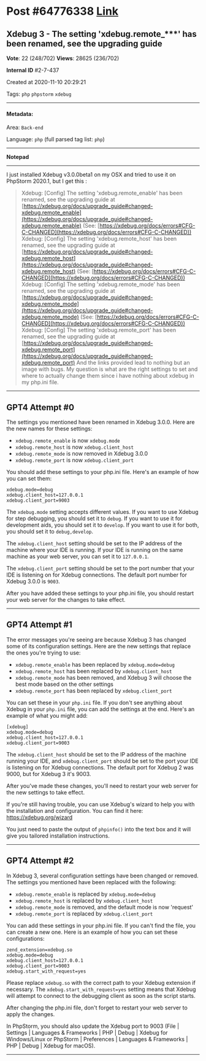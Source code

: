 
# Post \#64776338 [Link](https://stackoverflow.com/questions/64776338/)

## Xdebug 3 - The setting 'xdebug.remote_***' has been renamed, see the upgrading guide

**Vote**: 22 (248/702) **Views**: 28625 (236/702) 

**Internal ID** \#2-7-437

Created at 2020-11-10 20:29:21

Tags: `php` `phpstorm` `xdebug`

----------

#### Metadata:

Area: `Back-end`

Language: `php` (full parsed tag list: `php`)

----------

**Notepad**


----------

I just installed Xdebug v3.0.0beta1 on my OSX and tried to use it on PhpStorm 2020.1, but I get this :
> Xdebug: [Config] The setting 'xdebug.remote_enable' has been renamed,
see the upgrading guide at
[https://xdebug.org/docs/upgrade_guide#changed-xdebug.remote_enable](https://xdebug.org/docs/upgrade_guide#changed-xdebug.remote_enable)
(See: [https://xdebug.org/docs/errors#CFG-C-CHANGED](https://xdebug.org/docs/errors#CFG-C-CHANGED)) Xdebug: [Config]
The setting 'xdebug.remote_host' has been renamed, see the upgrading
guide at
[https://xdebug.org/docs/upgrade_guide#changed-xdebug.remote_host](https://xdebug.org/docs/upgrade_guide#changed-xdebug.remote_host) (See:
[https://xdebug.org/docs/errors#CFG-C-CHANGED](https://xdebug.org/docs/errors#CFG-C-CHANGED)) Xdebug: [Config] The
setting 'xdebug.remote_mode' has been renamed, see the upgrading guide
at [https://xdebug.org/docs/upgrade_guide#changed-xdebug.remote_mode](https://xdebug.org/docs/upgrade_guide#changed-xdebug.remote_mode)
(See: [https://xdebug.org/docs/errors#CFG-C-CHANGED](https://xdebug.org/docs/errors#CFG-C-CHANGED)) Xdebug: [Config]
The setting 'xdebug.remote_port' has been renamed, see the upgrading
guide at
[https://xdebug.org/docs/upgrade_guide#changed-xdebug.remote_port](https://xdebug.org/docs/upgrade_guide#changed-xdebug.remote_port)
And the links provided lead to nothing but an image with bugs.
My question is what are the right settings to set and where to actually change them since i have nothing about xdebug in my php.ini file.


----------
        
## GPT4 Attempt \#0

The settings you mentioned have been renamed in Xdebug 3.0.0. Here are the new names for these settings:

- `xdebug.remote_enable` is now `xdebug.mode`
- `xdebug.remote_host` is now `xdebug.client_host`
- `xdebug.remote_mode` is now removed in Xdebug 3.0.0
- `xdebug.remote_port` is now `xdebug.client_port`

You should add these settings to your php.ini file. Here's an example of how you can set them:

```
xdebug.mode=debug
xdebug.client_host=127.0.0.1
xdebug.client_port=9003
```

The `xdebug.mode` setting accepts different values. If you want to use Xdebug for step debugging, you should set it to `debug`. If you want to use it for development aids, you should set it to `develop`. If you want to use it for both, you should set it to `debug,develop`.

The `xdebug.client_host` setting should be set to the IP address of the machine where your IDE is running. If your IDE is running on the same machine as your web server, you can set it to `127.0.0.1`.

The `xdebug.client_port` setting should be set to the port number that your IDE is listening on for Xdebug connections. The default port number for Xdebug 3.0.0 is `9003`.

After you have added these settings to your php.ini file, you should restart your web server for the changes to take effect.

--------

## GPT4 Attempt \#1

The error messages you're seeing are because Xdebug 3 has changed some of its configuration settings. Here are the new settings that replace the ones you're trying to use:

- `xdebug.remote_enable` has been replaced by `xdebug.mode=debug`
- `xdebug.remote_host` has been replaced by `xdebug.client_host`
- `xdebug.remote_mode` has been removed, and Xdebug 3 will choose the best mode based on the other settings
- `xdebug.remote_port` has been replaced by `xdebug.client_port`

You can set these in your `php.ini` file. If you don't see anything about Xdebug in your `php.ini` file, you can add the settings at the end. Here's an example of what you might add:

```
[xdebug]
xdebug.mode=debug
xdebug.client_host=127.0.0.1
xdebug.client_port=9003
```

The `xdebug.client_host` should be set to the IP address of the machine running your IDE, and `xdebug.client_port` should be set to the port your IDE is listening on for Xdebug connections. The default port for Xdebug 2 was 9000, but for Xdebug 3 it's 9003.

After you've made these changes, you'll need to restart your web server for the new settings to take effect.

If you're still having trouble, you can use Xdebug's wizard to help you with the installation and configuration. You can find it here: https://xdebug.org/wizard

You just need to paste the output of `phpinfo()` into the text box and it will give you tailored installation instructions.

--------

## GPT4 Attempt \#2

In Xdebug 3, several configuration settings have been changed or removed. The settings you mentioned have been replaced with the following:

- `xdebug.remote_enable` is replaced by `xdebug.mode=debug`
- `xdebug.remote_host` is replaced by `xdebug.client_host`
- `xdebug.remote_mode` is removed, and the default mode is now 'request'
- `xdebug.remote_port` is replaced by `xdebug.client_port`

You can add these settings in your php.ini file. If you can't find the file, you can create a new one. Here is an example of how you can set these configurations:

```
zend_extension=xdebug.so
xdebug.mode=debug
xdebug.client_host=127.0.0.1
xdebug.client_port=9003
xdebug.start_with_request=yes
```

Please replace `xdebug.so` with the correct path to your Xdebug extension if necessary. The `xdebug.start_with_request=yes` setting means that Xdebug will attempt to connect to the debugging client as soon as the script starts.

After changing the php.ini file, don't forget to restart your web server to apply the changes. 

In PhpStorm, you should also update the Xdebug port to 9003 (File | Settings | Languages & Frameworks | PHP | Debug | Xdebug for Windows/Linux or PhpStorm | Preferences | Languages & Frameworks | PHP | Debug | Xdebug for macOS).

--------
